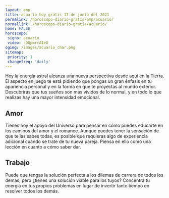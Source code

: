 ```yaml
---
layout: amp
title: acuario hoy gratis 17 de junio del 2021 
permalink: /horoscopo-diario-gratis/amp/acuario/
normallink: /horoscopo-diario-gratis/acuario/
home: FALSE
horoscopo:
 signo: acuario
 video: -DQpmrrAIeU
ogimg: /images/acuario_char.png
sitemap:
 priority: 1
 changefreq: 'daily'
---
```



Hoy la energía astral alcanza una nueva perspectiva desde aquí en la Tierra. El aspecto en juego te está pidiendo que pongas un gran énfasis en tu apariencia personal y en la forma en que te proyectas al mundo exterior. Descubrirás que tus sueños son más vívidos de lo normal, y en todo lo que realizas hay una mayor intensidad emocional.

## Amor

Tienes hoy el apoyo del Universo para pensar en cómo puedes educarte en los caminos del amor y el romance. Aunque puedes tener la sensación de que te las sabes todas, es posible que requieras algo de experiencia adicional cuando se trate de tu nueva pareja. Piensa en ello como una lección en cuanto a cómo saber dar.

## Trabajo

Puede que tengas la solución perfecta a los dilemas de carrera de todos los demás, pero ¿tienes una solución viable para los tuyos? Concentra tu energía en tus propios problemas en lugar de invertir tanto tiempo en resolver todos los demás.